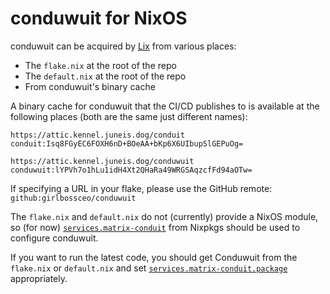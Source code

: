 # conduwuit for NixOS

conduwuit can be acquired by [Lix][lix] from various places:

* The `flake.nix` at the root of the repo
* The `default.nix` at the root of the repo
* From conduwuit's binary cache

A binary cache for conduwuit that the CI/CD publishes to is available at the
following places (both are the same just different names):
```
https://attic.kennel.juneis.dog/conduit
conduit:Isq8FGyEC6FOXH6nD+BOeAA+bKp6X6UIbupSlGEPuOg=

https://attic.kennel.juneis.dog/conduwuit
conduwuit:lYPVh7o1hLu1idH4Xt2QHaRa49WRGSAqzcfFd94aOTw=
```

If specifying a URL in your flake, please use the GitHub remote: `github:girlbossceo/conduwuit`

The `flake.nix` and `default.nix` do not (currently) provide a NixOS module, so
(for now) [`services.matrix-conduit`][module] from Nixpkgs should be used to
configure conduwuit.

If you want to run the latest code, you should get Conduwuit from the `flake.nix`
or `default.nix` and set [`services.matrix-conduit.package`][package]
appropriately.

[lix]: https://lix.systems/
[module]: https://search.nixos.org/options?channel=unstable&query=services.matrix-conduit
[package]: https://search.nixos.org/options?channel=unstable&query=services.matrix-conduit.package
